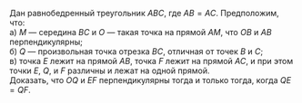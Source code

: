 Дан равнобедренный треугольник $ABC$, где $AB=AC$. Предположим, что:
<br>а) $M$ — середина $BC$ и  $O$ — такая точка на прямой $AM$, что $OB$ и  $AB$ перпендикулярны;
<br>б) $Q$ — произвольная точка отрезка $BC$, отличная от точек $B$ и $C$;
<br>в) точка $E$  лежит на прямой $AB$, точка $F$ лежит на прямой $AC$, и при этом точки $E$, $Q$, и $F$ различны и лежат на одной прямой. 
<br>Доказать, что $OQ$  и $EF$ перпендикулярны тогда и только тогда, когда $QE=QF$.
